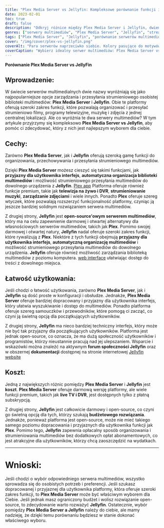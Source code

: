 ```yaml
---
title: "Plex Media Server vs Jellyfin: Kompleksowe porównanie funkcji i kosztów"
date: 2023-02-01
toc: true
draft: false
description: "Odkryj różnice między Plex Media Server i Jellyfin, dwiema popularnymi opcjami serwerów multimediów, i dokonaj świadomego wyboru na podstawie funkcji i kosztów."
genres: ["serwery multimediów", "Plex Media Server", "Jellyfin", "streaming", "zarządzanie mediami", "osobista biblioteka multimediów", "porównanie", "cechy", "koszty", "open-source"]
tags: ["Plex Media Server", "Jellyfin", "porównanie serwerów multimediów", "media strumieniowe", "osobista biblioteka multimediów", "organizacja mediów", "Przyjazny dla użytkownika interfejs", "open-source", "opłacalny", "przyjazny dla budżetu", "funkcje premium", "darmowy serwer multimediów", "funkcje serwera multimediów", "streaming multimediów", "zarządzanie mediami", "Alternatywy dla Plex", "Cechy Jellyfin", "Plex vs Jellyfin", "koszty serwera multimediów", "platformy serwerów multimediów", "najlepszy serwer multimediów", "oprogramowanie serwera multimediów", "serwer transmisji strumieniowej", "Konfiguracja serwera multimediów", "aplikacja serwera multimediów", "rozwiązania dla serwerów multimedialnych", "przewodnik po serwerze multimediów", "serwer mediów strumieniowych", "porównanie Plex i Jellyfin", "Recenzja Plex", "Recenzja Jellyfin"]
cover: "/img/cover/plex-vs-jellyfin.png"
coverAlt: "Para serwerów naprzeciwko siebie. Kolory pasujące do motywów plex, czarny i pomarańczowy oraz jellyfin, jasnoniebieski i fioletowy."
coverCaption: "Wybierz idealny serwer multimediów: Plex Media Server vs Jellyfin"
---
```


**Porównanie Plex Media Server vs JellyFin**

## Wprowadzenie:

W świecie serwerów multimedialnych dwie nazwy wyróżniają się jako najpopularniejsze opcje zarządzania i przesyłania strumieniowego osobistej biblioteki multimediów: **Plex Media Server** i **Jellyfin**. Obie te platformy oferują szeroki zakres funkcji, które pozwalają organizować i przesyłać strumieniowo filmy, programy telewizyjne, muzykę i zdjęcia z jednej centralnej lokalizacji. Ale co wyróżnia te dwa serwery multimediów? W tym artykule przyjrzymy się kompleksowo **Plex Media Server vs Jellyfin**, aby pomóc ci zdecydować, który z nich jest najlepszym wyborem dla ciebie.

## Cechy:

Zarówno **Plex Media Server**, jak i **Jellyfin** oferują szeroką gamę funkcji do organizowania, przechowywania i przesyłania strumieniowego multimediów.

Dzięki **Plex Media Server** możesz cieszyć się takimi funkcjami, jak **przyjazny dla użytkownika interfejs**, **automatyczna organizacja biblioteki multimediów** i możliwość strumieniowego przesyłania multimediów do dowolnego urządzenia z **Jellyfin**. [Plex app](https://www.plex.tv/apps-devices/) Platforma oferuje również funkcje premium, takie jak **telewizja na żywo i DVR**, **strumieniowanie muzyki**, **zarządzanie zdjęciami** i wiele innych. Ponadto **Plex** oferuje szereg wtyczek, które pozwalają rozszerzyć funkcjonalność platformy, czyniąc ją jeszcze bardziej solidnym rozwiązaniem serwera multimediów.

Z drugiej strony, **Jellyfin** jest **open-source'owym serwerem multimediów**, który ma na celu zapewnienie darmowej i otwartej alternatywy dla własnościowych serwerów multimediów, takich jak **Plex**. Pomimo swojej darmowej i otwartej natury, **Jellyfin** nadal oferuje szeroki zakres funkcji, które rywalizują z **Plex**. Niektóre z tych funkcji obejmują **przyjazny dla użytkownika interfejs**, **automatyczną organizację multimediów** i możliwość strumieniowego przesyłania multimediów do dowolnego urządzenia. **Jellyfin** oferuje również możliwość zarządzania biblioteką multimediów z poziomu komputera. [web interface](https://jellyfin.org/docs/general/administration/web-interface.html) ułatwiając dostęp do treści z dowolnego miejsca.

## Łatwość użytkowania:

Jeśli chodzi o łatwość użytkowania, zarówno **Plex Media Server**, jak i **Jellyfin** są dość proste w konfiguracji i obsłudze. Jednakże, **Plex Media Server** oferuje bardziej dopracowany i przyjazny dla użytkownika interfejs, który ułatwia wyszukiwanie i dostęp do multimediów. Ponadto platforma oferuje szereg samouczków i przewodników, które pomogą ci zacząć, co czyni ją świetną opcją dla początkujących użytkowników.

Z drugiej strony, **Jellyfin** ma nieco bardziej techniczny interfejs, który może nie być tak przyjazny dla początkujących użytkowników. Platforma jest jednak open-source, co oznacza, że ma dużą społeczność użytkowników i programistów, którzy nieustannie pracują nad jej ulepszaniem. Wsparcie i wskazówki można znaleźć na aktywnym **forum społeczności Jellyfin** oraz w obszernej **dokumentacji** dostępnej na stronie internetowej [Jellyfin website](https://jellyfin.org/)

## Koszt:

Jedną z największych różnic pomiędzy **Plex Media Server** i **Jellyfin** jest **koszt**. **Plex Media Server** oferuje darmową wersję platformy, ale wiele funkcji premium, takich jak **live TV i DVR**, jest dostępnych tylko z płatną subskrypcją.

Z drugiej strony, **Jellyfin** jest całkowicie darmowy i open-source, co czyni go świetną opcją dla tych, którzy szukają **budżetowego rozwiązania**. Jednakże, ponieważ platforma jest open-source, może nie mieć takiego samego poziomu dopracowania i przyjaznych dla użytkownika funkcji jak **Plex**. Pomimo tego, **Jellyfin** zapewnia opłacalny sposób organizowania i strumieniowania multimediów bez dodatkowych opłat abonamentowych, co jest atrakcyjne dla użytkowników, którzy chcą zaoszczędzić na wydatkach.

______

# Wnioski:

Jeśli chodzi o wybór odpowiedniego serwera multimediów, wszystko sprowadza się do osobistych potrzeb i preferencji. Jeśli szukasz dopracowanej i przyjaznej dla użytkownika platformy, która oferuje szeroki zakres funkcji, to **Plex Media Server** może być właściwym wyborem dla Ciebie. Jeśli jednak masz ograniczony budżet i wolisz rozwiązanie open-source, to zdecydowanie warto rozważyć **Jellyfin**. Ostatecznie, wybór pomiędzy **Plex Media Server a Jellyfin** należy do ciebie, ale mamy nadzieję, że dzięki temu porównaniu będziesz w stanie dokonać właściwego wyboru.
